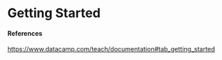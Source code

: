 # Getting Started

<TO BE DONE>

#### References

https://www.datacamp.com/teach/documentation#tab_getting_started
